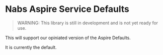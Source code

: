 # Nabs Aspire Service Defaults

> WARNING: This library is still in development and is not yet ready for use.

This will support our opiniated version of the Aspire Defaults.

It is currently the default.